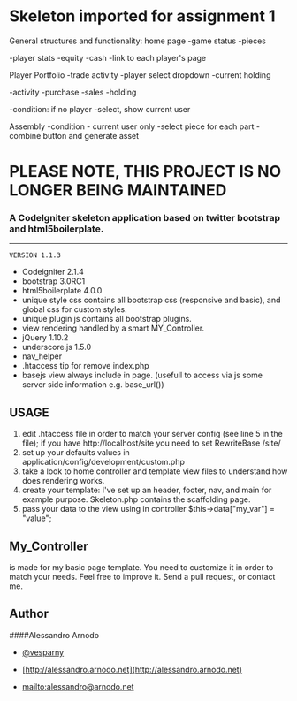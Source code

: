 # Skeleton imported for assignment 1

General structures and functionality:
home page
-game status
-pieces

-player stats
-equity
-cash
-link to each player's page

Player Portfolio
-trade activity
-player select dropdown
-current holding

-activity
-purchase
-sales
-holding

-condition: if no player
-select, show current user

Assembly
-condition - current user only
-select piece for each part
-combine button and generate asset

# PLEASE NOTE, THIS PROJECT IS NO LONGER BEING MAINTAINED

### A CodeIgniter skeleton application based on twitter bootstrap and html5boilerplate.
---------------------------------------------------

	VERSION 1.1.3

* Codeigniter 2.1.4
* bootstrap 3.0RC1
* html5boilerplate 4.0.0
* unique style css contains all bootstrap css (responsive and basic), and global css for custom styles.
* unique plugin js contains all bootstrap plugins.
* view rendering handled by a smart MY_Controller.
* jQuery 1.10.2
* underscore.js 1.5.0
* nav_helper
* .htaccess tip for remove index.php
* basejs view always include in page. (usefull to access via js some server side information e.g. base_url())

USAGE
-------------------
1. edit .htaccess file in order to match your server config (see line 5 in the file);
	if you have http://localhost/site you need to set RewriteBase /site/
2. set up your defaults values in application/config/development/custom.php
3. take a look to home controller and template view files to understand how does rendering works.
4. create your template: I've set up an header, footer, nav, and main for example purpose. Skeleton.php contains the scaffolding page.
5. pass your data to the view using in controller $this->data["my_var"] = "value";

My_Controller
------------------- 
is made for my basic page template.
You need to customize it in order to match your needs.
Feel free to improve it.
Send a pull request, or contact me.

## Author

####Alessandro Arnodo

+	[@vesparny](https://twitter.com/vesparny)

+	[http://alessandro.arnodo.net](http://alessandro.arnodo.net)

+	<mailto:alessandro@arnodo.net>
